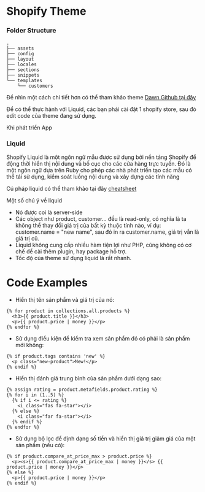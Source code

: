 # Shopify Theme
### Folder Structure
```
.
├── assets
├── config
├── layout
├── locales
├── sections
├── snippets
└── templates
    └── customers

```
Để nhìn một cách chi tiết hơn có thể tham khảo theme [Dawn Github tại đây](https://github.com/Shopify/dawn)

Để có thể thực hành với Liquid, các bạn phải cài đặt 1 shopify store, sau đó edit code của theme đang sử dụng.

Khi phát triển App
### Liquid

Shopify Liquid là một ngôn ngữ mẫu được sử dụng bởi nền tảng Shopify để động thời hiển thị nội dung và bố cục cho các cửa hàng trực tuyến. Đó là một ngôn ngữ dựa trên Ruby cho phép các nhà phát triển tạo các mẫu có thể tái sử dụng, kiểm soát luồng nội dung và xây dựng các tính năng

Cú pháp liquid có thể tham khảo tại đây [cheatsheet](https://www.shopify.com/partners/shopify-cheat-sheet)

Một số chú ý về liquid
- Nó được coi là server-side
- Các object như product, customer... đều là read-only, có nghĩa là ta không thể thay đổi giá trị của bất kỳ thuộc tính nào, ví dụ: customer.name = "new name", sau đó in ra customer.name, giá trị vẫn là giá trị cũ.
- Liquid không cung cấp nhiều hàm tiện lợi như PHP, cũng không có cơ chế để cài thêm plugin, hay package hỗ trợ.
- Tốc độ của theme sử dụng liquid là rất nhanh.

# Code Examples

- Hiển thị tên sản phẩm và giá trị của nó:
```
{% for product in collections.all.products %}
  <h3>{{ product.title }}</h3>
  <p>{{ product.price | money }}</p>
{% endfor %}

```
- Sử dụng điều kiện để kiểm tra xem sản phẩm đó có phải là sản phẩm mới không:
```
{% if product.tags contains 'new' %}
  <p class="new-product">New!</p>
{% endif %}

```
- Hiển thị đánh giá trung bình của sản phẩm dưới dạng sao:
```
{% assign rating = product.metafields.product.rating %}
{% for i in (1..5) %}
  {% if i <= rating %}
    <i class="fas fa-star"></i>
  {% else %}
    <i class="far fa-star"></i>
  {% endif %}
{% endfor %}

```
- Sử dụng bộ lọc để định dạng số tiền và hiển thị giá trị giảm giá của một sản phẩm (nếu có):
```
{% if product.compare_at_price_max > product.price %}
  <p><s>{{ product.compare_at_price_max | money }}</s> {{ product.price | money }}</p>
{% else %}
  <p>{{ product.price | money }}</p>
{% endif %}
```



